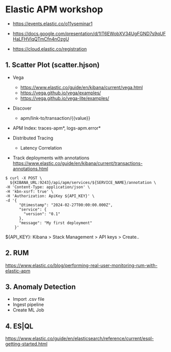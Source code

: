 # Elastic APM workshop
- https://events.elastic.co/o11yseminar1

- https://docs.google.com/presentation/d/1lT6EWobXV34UgFGND7s9qUFHaLFHVlqQTmCfn4nOzgU

- https://cloud.elastic.co/registration


## 1. Scatter Plot (scatter.hjson)
- Vega
  * https://www.elastic.co/guide/en/kibana/current/vega.html
  * https://vega.github.io/vega/examples/
  * https://vega.github.io/vega-lite/examples/
- Discover
  * apm/link-to/transaction/{{value}}
- APM Index: traces-apm*, logs-apm.error*
- Distributed Tracing
  * Latency Correlation

- Track deployments with annotations
https://www.elastic.co/guide/en/kibana/current/transactions-annotations.html 

```
$ curl -X POST \
  ${KIBANA_URL:9243}/api/apm/services/${SERVICE_NAME}/annotation \ 
-H 'Content-Type: application/json' \
-H 'kbn-xsrf: true' \
-H 'Authorization: ApiKey ${API_KEY}' \ 
-d '{
      "@timestamp": "2024-02-27T00:00:00.000Z", 
      "service": {
        "version": "0.1" 
      },
      "message": "My first deployment" 
    }'
```
${API_KEY}: Kibana > Stack Management > API keys > Create..


## 2. RUM
https://www.elastic.co/blog/performing-real-user-monitoring-rum-with-elastic-apm


## 3. Anomaly Detection
- Import .csv file
- Ingest pipeline
- Create ML Job


## 4. ES|QL
https://www.elastic.co/guide/en/elasticsearch/reference/current/esql-getting-started.html 
